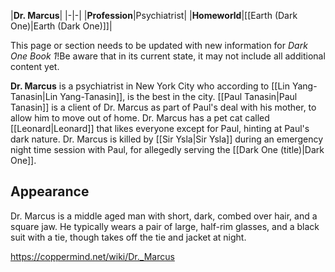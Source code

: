 |**Dr. Marcus**|
|-|-|
|**Profession**|Psychiatrist|
|**Homeworld**|[[Earth (Dark One)\|Earth (Dark One)]]|

This page or section needs to be updated with new information for *Dark One Book 1*!Be aware that in its current state, it may not include all additional content yet.

**Dr. Marcus** is a psychiatrist in New York City who according to [[Lin Yang-Tanasin\|Lin Yang-Tanasin]], is the best in the city. [[Paul Tanasin\|Paul Tanasin]] is a client of Dr. Marcus as part of Paul's deal with his mother, to allow him to move out of home. Dr. Marcus has a pet cat called [[Leonard\|Leonard]] that likes everyone except for Paul, hinting at Paul's dark nature. Dr. Marcus is killed by [[Sir Ysla\|Sir Ysla]] during an emergency night time session with Paul, for allegedly serving the [[Dark One (title)\|Dark One]].

## Appearance
Dr. Marcus is a middle aged man with short, dark, combed over hair, and a square jaw. He typically wears a pair of large, half-rim glasses, and a black suit with a tie, though takes off the tie and jacket at night.



https://coppermind.net/wiki/Dr._Marcus